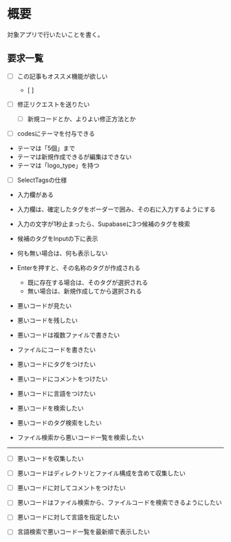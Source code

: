 # 概要

対象アプリで行いたいことを書く。

## 要求一覧

- [ ] この記事もオススメ機能が欲しい
  - [ ] 

- [ ] 修正リクエストを送りたい
  - [ ] 新規コードとか、よりよい修正方法とか


- [ ] codesにテーマを付与できる
- テーマは「5個」まで
- テーマは新規作成できるが編集はできない
- テーマは「logo_type」を持つ

- [ ] SelectTagsの仕様
- 入力欄がある
- 入力欄は、確定したタグをボーダーで囲み、その右に入力するようにする
- 入力の文字が1秒止まったら、Supabaseに3つ候補のタグを検索
- 候補のタグをInputの下に表示
- 何も無い場合は、何も表示しない
- Enterを押すと、その名称のタグが作成される
  - 既に存在する場合は、そのタグが選択される
  - 無い場合は、新規作成してから選択される



- 悪いコードが見たい
- 悪いコードを残したい

- 悪いコードは複数ファイルで書きたい
- ファイルにコードを書きたい
- 悪いコードにタグをつけたい
- 悪いコードにコメントをつけたい
- 悪いコードに言語をつけたい

- 悪いコードを検索したい
- 悪いコードのタグ検索をしたい

- ファイル検索から悪いコード一覧を検索したい



---

- [ ] 悪いコードを収集したい
- [ ] 悪いコードはディレクトリとファイル構成を含めて収集したい
- [ ] 悪いコードに対してコメントをつけたい
- [ ] 悪いコードはファイル検索から、ファイルコードを検索できるようにしたい
- [ ] 悪いコードに対して言語を指定したい
- [ ] 言語検索で悪いコード一覧を最新順で表示したい


